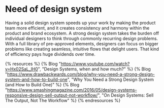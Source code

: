# Need of design system

Having a solid design system speeds up your work by making the product team more efficient, and it creates consistency and harmony within the product and brand ecosystem.  A strong design system takes the burden off individual designers to think through commonly recurring design problems. With a full library of pre-approved elements, designers can focus on bigger problems like creating seamless, intuitive flows that delight users. That kind of efficiency pays huge dividends over time.

{% resources %}
  {% Blog "https://www.youtube.com/watch?v=Hx02SaL_IH0", "Design Systems, when and how much?" %}
  {% Blog "https://www.drawbackwards.com/blog/why-you-need-a-strong-design-system-and-how-to-build-one", "Why You Need a Strong Design System (and How to Build One)" %}
  {% Blog "https://www.smashingmagazine.com/2016/05/design-systems-responsive-design-sell-output-not-workflow/", "On Design Systems: Sell The Output, Not The Workflow" %}
{% endresources %}



